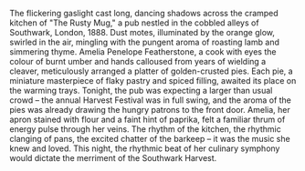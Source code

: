 The flickering gaslight cast long, dancing shadows across the cramped kitchen of "The Rusty Mug," a pub nestled in the cobbled alleys of Southwark, London, 1888.  Dust motes, illuminated by the orange glow, swirled in the air, mingling with the pungent aroma of roasting lamb and simmering thyme.  Amelia Penelope Featherstone, a cook with eyes the colour of burnt umber and hands calloused from years of wielding a cleaver, meticulously arranged a platter of golden-crusted pies.  Each pie, a miniature masterpiece of flaky pastry and spiced filling, awaited its place on the warming trays.  Tonight, the pub was expecting a larger than usual crowd – the annual Harvest Festival was in full swing, and the aroma of the pies was already drawing the hungry patrons to the front door.  Amelia, her apron stained with flour and a faint hint of paprika, felt a familiar thrum of energy pulse through her veins. The rhythm of the kitchen, the rhythmic clanging of pans, the excited chatter of the barkeep – it was the music she knew and loved.  This night, the rhythmic beat of her culinary symphony would dictate the merriment of the Southwark Harvest.
